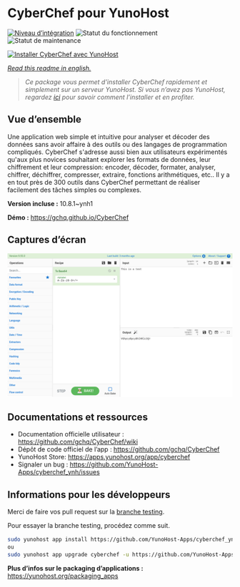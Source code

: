 <!--
N.B.: This README was automatically generated by https://github.com/YunoHost/apps/tree/master/tools/readme_generator
It shall NOT be edited by hand.
-->

# CyberChef pour YunoHost

[![Niveau d’intégration](https://dash.yunohost.org/integration/cyberchef.svg)](https://dash.yunohost.org/appci/app/cyberchef) ![Statut du fonctionnement](https://ci-apps.yunohost.org/ci/badges/cyberchef.status.svg) ![Statut de maintenance](https://ci-apps.yunohost.org/ci/badges/cyberchef.maintain.svg)

[![Installer CyberChef avec YunoHost](https://install-app.yunohost.org/install-with-yunohost.svg)](https://install-app.yunohost.org/?app=cyberchef)

*[Read this readme in english.](./README.md)*

> *Ce package vous permet d’installer CyberChef rapidement et simplement sur un serveur YunoHost.
Si vous n’avez pas YunoHost, regardez [ici](https://yunohost.org/#/install) pour savoir comment l’installer et en profiter.*

## Vue d’ensemble

Une application web simple et intuitive pour analyser et décoder des données sans avoir affaire à des outils ou des langages de programmation compliqués. CyberChef s'adresse aussi bien aux utilisateurs expérimentés qu'aux plus novices souhaitant explorer les formats de données, leur chiffrement et leur compression: encoder, décoder, formater, analyser, chiffrer, déchiffrer, compresser, extraire, fonctions arithmétiques, etc.. Il y a en tout près de 300 outils dans CyberChef permettant de réaliser facilement des tâches simples ou complexes.


**Version incluse :** 10.8.1~ynh1

**Démo :** https://gchq.github.io/CyberChef

## Captures d’écran

![Capture d’écran de CyberChef](./doc/screenshots/cyberchef_ynh.png)

## Documentations et ressources

* Documentation officielle utilisateur : <https://github.com/gchq/CyberChef/wiki>
* Dépôt de code officiel de l’app : <https://github.com/gchq/CyberChef>
* YunoHost Store: <https://apps.yunohost.org/app/cyberchef>
* Signaler un bug : <https://github.com/YunoHost-Apps/cyberchef_ynh/issues>

## Informations pour les développeurs

Merci de faire vos pull request sur la [branche testing](https://github.com/YunoHost-Apps/cyberchef_ynh/tree/testing).

Pour essayer la branche testing, procédez comme suit.

``` bash
sudo yunohost app install https://github.com/YunoHost-Apps/cyberchef_ynh/tree/testing --debug
ou
sudo yunohost app upgrade cyberchef -u https://github.com/YunoHost-Apps/cyberchef_ynh/tree/testing --debug
```

**Plus d’infos sur le packaging d’applications :** <https://yunohost.org/packaging_apps>